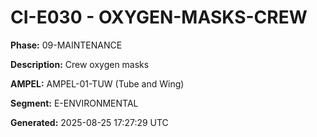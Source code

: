 # CI-E030 - OXYGEN-MASKS-CREW

**Phase:** 09-MAINTENANCE

**Description:** Crew oxygen masks

**AMPEL:** AMPEL-01-TUW (Tube and Wing)

**Segment:** E-ENVIRONMENTAL

**Generated:** 2025-08-25 17:27:29 UTC
